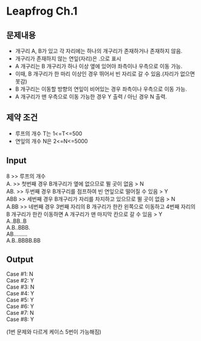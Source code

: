 # Leapfrog Ch.1

## 문제내용
- 개구리 A, B가 있고 각 자리에는 하나의 개구리가 존재하거나 존재하지 않음.
- 개구리가 존재하지 않는 연잎(자리)은 .으로 표시
- A 개구리는 B 개구리가 하나 이상 옆에 있어야 좌측이나 우측으로 이동 가능.
- 이때, B 개구리가 한 마리 이상인 경우 뛰어서 빈 자리로 갈 수 있음.(자리가 없으면 못감)
- B 개구리는 이동할 방향의 연잎이 비어있는 경우 좌측이나 우측으로 이동 가능.
- A 개구리가 맨 우측으로 이동 가능한 경우 Y 출력 / 아닌 경우 N 출력.

## 제약 조건
- 루프의 개수 T는 1<=T<=500
- 연잎의 개수 N은 2<=N<=5000

## Input
8  >>  루프의 개수  
A.  >> 첫번째 경우 B개구리가 옆에 없으므로 뛸 곳이 없음 > N  
AB.  >> 두번째 경우 B개구리를 점프하여 빈 연잎으로 떨어질 수 있음 > Y  
ABB  >> 세번째 경우 B개구리가 자리를 차지하고 있으므로 뛸 곳이 없음 > N  
A.BB  >> 네번째 경우 3번째 자리의 B 개구리가 한칸 왼쪽으로 이동하고 4번째 자리의 B 개구리가 한칸 이동하면 A 개구리가 맨 마지막 칸으로 갈 수 있음 > Y   
A..BB..B  
A.B..BBB.  
AB.........  
A.B..BBBB.BB  


## Output
Case #1: N  
Case #2: Y  
Case #3: N  
Case #4: Y  
Case #5: Y  
Case #6: Y  
Case #7: N  
Case #8: Y  


(1번 문제와 다르게 케이스 5번이 가능해짐)
